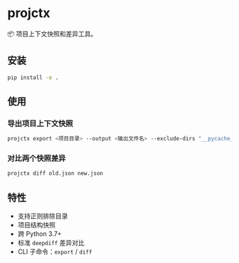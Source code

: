 # projctx

📦 项目上下文快照和差异工具。

## 安装

```bash
pip install -e .
```

## 使用

### 导出项目上下文快照

```bash
projctx export <项目目录> --output <输出文件名> --exclude-dirs "__pycache__" "venv.*"
```

### 对比两个快照差异

```bash
projctx diff old.json new.json
```

## 特性

- 支持正则排除目录
- 项目结构快照
- 跨 Python 3.7+
- 标准 `deepdiff` 差异对比
- CLI 子命令：`export` / `diff`
